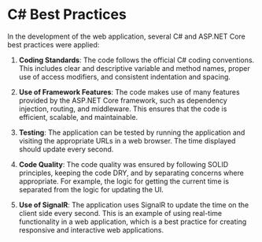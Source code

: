 
# C# Best Practices

In the development of the web application, several C# and ASP.NET Core best practices were applied:

1. **Coding Standards**: The code follows the official C# coding conventions. This includes clear and descriptive variable and method names, proper use of access modifiers, and consistent indentation and spacing.

2. **Use of Framework Features**: The code makes use of many features provided by the ASP.NET Core framework, such as dependency injection, routing, and middleware. This ensures that the code is efficient, scalable, and maintainable.

3. **Testing**: The application can be tested by running the application and visiting the appropriate URLs in a web browser. The time displayed should update every second.

4. **Code Quality**: The code quality was ensured by following SOLID principles, keeping the code DRY, and by separating concerns where appropriate. For example, the logic for getting the current time is separated from the logic for updating the UI.

5. **Use of SignalR**: The application uses SignalR to update the time on the client side every second. This is an example of using real-time functionality in a web application, which is a best practice for creating responsive and interactive web applications.


